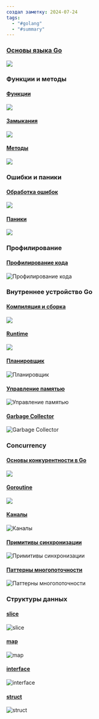 ```yaml
---
создал заметку: 2024-07-24
tags:
  - "#golang"
  - "#summary"
---
```

### [Основы языка Go](Основы%20языка%20Go.md)
![](Основы%20языка%20Go.md#^fef278)
### Функции и методы
#### [Функции](Функции%20и%20методы/Функции.md)
![](Функции%20и%20методы/Функции.md#^1eddfd)
#### [Замыкания](Функции%20и%20методы/Замыкания.md)
![](Функции%20и%20методы/Замыкания.md#^1b709a)
#### [Методы](Функции%20и%20методы/Методы.md)
![](Функции%20и%20методы/Методы.md#^5fb055)

### Ошибки и паники

#### [Обработка ошибок](Ошибки%20и%20паники/Обработка%20ошибок.md)
![](Ошибки%20и%20паники/Обработка%20ошибок.md#^225f2d)
#### [Паники](Ошибки%20и%20паники/Паники.md)
![](Ошибки%20и%20паники/Паники.md#^88edb9)

### Профилирование

#### [Профилирование кода](Профилирование/Профилирование%20кода.md)
![Профилирование кода](Профилирование/Профилирование%20кода.md#^b93046)

### Внутреннее устройство Go

#### [Компиляция и сборка](Внутреннее%20устройство%20Go/Компиляция%20и%20сборка.md)
![](Внутреннее%20устройство%20Go/Компиляция%20и%20сборка.md#^13e51c)
#### [Runtime](Внутреннее%20устройство%20Go/Runtime.md)
![](Внутреннее%20устройство%20Go/Runtime.md#^49addc)
#### [Планировщик](Внутреннее%20устройство%20Go/Планировщик.md)
![Планировщик](Внутреннее%20устройство%20Go/Планировщик.md#^sum-scheduler)
#### [Управление памятью](Внутреннее%20устройство%20Go/Управление%20памятью.md)
![Управление памятью](Внутреннее%20устройство%20Go/Управление%20памятью.md#^sum-allocation)
#### [Garbage Collector](Внутреннее%20устройство%20Go/Garbage%20Collector.md)
![Garbage Collector](Внутреннее%20устройство%20Go/Garbage%20Collector.md#^sum-gc)
### Concurrency

#### [Основы конкурентности в Go](Concurrency/Основы%20конкурентности%20в%20Go.md)
![](Concurrency/Основы%20конкурентности%20в%20Go.md#^8863aa)
#### [Goroutine](Concurrency/Goroutine.md)
![](Concurrency/Goroutine.md#^bacf49)
#### [Каналы](Concurrency/Каналы.md)
![Каналы](Concurrency/Каналы.md#^sum-channels)
#### [Примитивы синхронизации](Concurrency/Примитивы%20синхронизации.md)
![Примитивы синхронизации](Concurrency/Примитивы%20синхронизации.md#^sum-sync)
#### [Паттерны многопоточности](Concurrency/Паттерны%20многопоточности.md)
![Паттерны многопоточности](Concurrency/Паттерны%20многопоточности.md#^sum-conc-patterns)
### Структуры данных

#### [slice](Структуры%20данных/slice.md)
![slice](Структуры%20данных/slice.md#^sum-slice)
#### [map](Структуры%20данных/map.md)
![map](Структуры%20данных/map.md#^sum-map)
#### [interface](Структуры%20данных/interface.md)
![interface](Структуры%20данных/interface.md#^sum-interface)
#### [struct](Структуры%20данных/struct.md)
![struct](Структуры%20данных/struct.md#^sum-struct)

